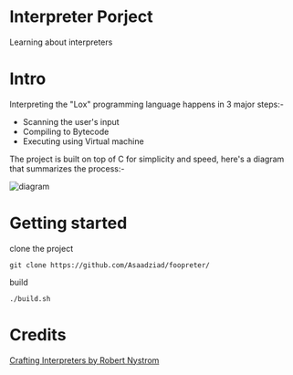 # Interpreter Porject

Learning about interpreters

# Intro
Interpreting the "Lox" programming language happens in 3 major steps:-
* Scanning the user's input
* Compiling to Bytecode
* Executing using Virtual machine

The project is built on top of C for simplicity and speed, here's a diagram that summarizes the process:-

![diagram](https://github.com/Asaadziad/foopreter/assets/108868994/aa39a925-ada1-4663-a036-7729b2ce3261)


# Getting started

clone the project
```
git clone https://github.com/Asaadziad/foopreter/

```
build

```
./build.sh
```

# Credits
[Crafting Interpreters by Robert Nystrom](https://craftinginterpreters.com/)
